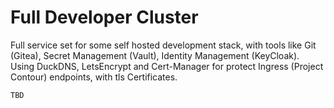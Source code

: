 # Full Developer Cluster

Full service set for some self hosted development stack, with tools like Git (Gitea), Secret Management (Vault), Identity Management (KeyCloak). Using DuckDNS, LetsEncrypt and Cert-Manager for protect Ingress (Project Contour) endpoints, with tls Certificates.

```sh
TBD

```